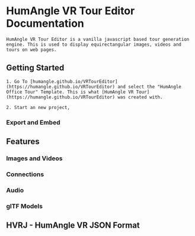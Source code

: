 # HumAngle VR Tour Editor Documentation
	HumAngle VR Tour Editor is a vanilla javascript based tour generation engine. This is used to display equirectangular images, videos and tours on web pages.

##	Getting Started
	1. Go To [humangle.github.io/VRTourEditor](https://humangle.github.io/VRTourEditor) and select the "HumAngle Office Tour" Template. This is what [HumAngle VR Tour](https://humangle.github.io/VRTourEditor) was created with.

	2. Start an new project,
	

### 	Export and Embed
	
## 	Features

### 	Images and Videos

### 	Connections

### 	Audio

###		glTF Models

## 	HVRJ - HumAngle VR JSON Format